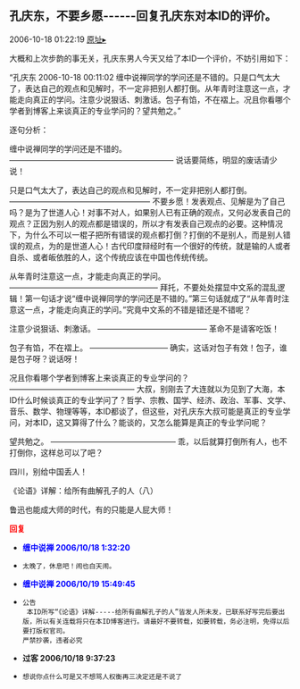 ## 孔庆东，不要乡愿------回复孔庆东对本ID的评价。
2006-10-18 01:22:19
[原址▸](http://www.fxgan.com/chan_time/2006_07_12/372.htm)



 


 大概和上次步韵的事无关，孔庆东男人今天又给了本ID一个评价，不妨引用如下：


 


 “孔庆东
   2006-10-18 00:11:02
   缠中说禅同学的学问还是不错的。只是口气太大了，表达自己的观点和见解时，不一定非把别人都打倒。从年青时注意这一点，才能走向真正的学问。注意少说狠话、刺激话。包子有馅，不在褶上。况且你看哪个学者到博客上来谈真正的专业学问的？望共勉之。”


 


 逐句分析：


 


 缠中说禅同学的学问还是不错的。
   ―――――――――――――――――――――
   说话要简练，明显的废话请少说！


 


 只是口气太大了，表达自己的观点和见解时，不一定非把别人都打倒。
   ――――――――――――――――――
   不要乡愿！发表观点、见解是为了自己吗？是为了世道人心！对事不对人，如果别人已有正确的观点，又何必发表自己的观点？正因为别人的观点都是错误的，所以才有发表自己观点的必要。这种情况下，为什么不可以一棍子把所有错误的观点都打倒？打倒的不是别人，而是别人错误的观点，为的是世道人心！古代印度辩经时有一个很好的传统，就是输的人或者自杀、或者皈依胜的人，这个传统应该在中国也传统传统。


 


 从年青时注意这一点，才能走向真正的学问。
   ―――――――――――――――――――
   拜托，不要处处摆显中文系的混乱逻辑！第一句话才说“缠中说禅同学的学问还是不错的。”第三句话就成了“从年青时注意这一点，才能走向真正的学问。”究竟中文系的不错是错还是不错呢？


 


 注意少说狠话、刺激话。
   ――――――――――――――
   革命不是请客吃饭！


 


 包子有馅，不在褶上。
   ――――――――――
   确实，这话对包子有效！包子，谁是包子呀？说话呀！


 


 况且你看哪个学者到博客上来谈真正的专业学问的？
   ――――――――――――――――
   大叔，别刚去了大连就以为见到了大海，本ID什么时候谈真正的专业学问了？哲学、宗教、国学、经济、政治、军事、文学、音乐、数学、物理等等，本ID都谈了，但这些，对孔庆东大叔可能是真正的专业学问，对本ID，这又算得了什么？能谈的，又怎么能算是真正的专业学问呢？


 


 望共勉之。
   ――――――――――――――――
   乖，以后就算打倒所有人，也不打倒你，这样总可以了吧？


 


 四川，别给中国丢人！


 


 《论语》详解：给所有曲解孔子的人（八）


 


 鲁迅也能成大师的时代，有的只能是人屁大师！





<font color='red'>**回复**</font>


- <font color='blue'>**缠中说禅 2006/10/18 1:32:20**</font>
- ```
  太晚了，休息吧！闹也白天闹。
  ```
- <font color='blue'>**缠中说禅 2006/10/19 15:49:45**</font>
- ```
  公告
   本ID所写“《论语》详解-----给所有曲解孔子的人”皆发人所未发，已联系好写完后要出版，所以有关连载将只在本ID博客进行。请最好不要转载，如要转载，务必注明，免得以后要打版权官司。
  严禁抄袭，违者必究
  ```
- **过客 2006/10/18 9:37:23**
- ```
  想说你点什么可是又不想骂人权衡再三决定还是不说了
  ```
